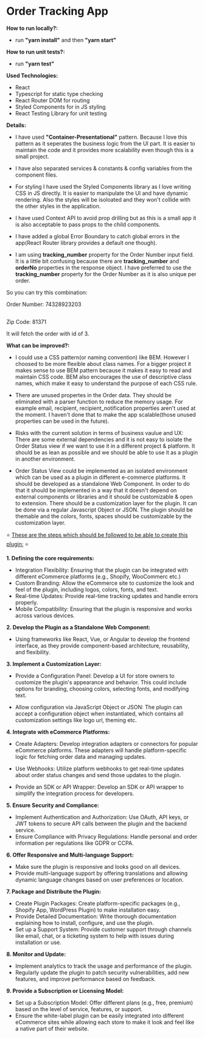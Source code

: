 # Order Tracking App

**How to run locally?:**

- run **"yarn install"** and then **"yarn start"**

**How to run unit tests?:**

- run **"yarn test"**

**Used Technologies:**

- React
- Typescript for static type checking
- React Router DOM for routing
- Styled Components for in JS styling
- React Testing Library for unit testing

**Details:**

- I have used **"Container-Presentational"** pattern. Because I love this pattern as it seperates the business logic from the UI part. It is easier to maintain the code and it provides more scalability even though this is a small project.

- I have also separated services & constants & config variables from the component files.

- For styling I have used the Styled Components library as I love writing CSS in JS directly. It is easier to manipulate the UI and have dynamic rendering. Also the styles will be isoloated and they won't collide with the other styles in the application.

- I have used Context API to avoid prop drilling but as this is a small app it is also acceptable to pass props to the child components.

- I have added a global Error Boundary to catch global errors in the app(React Router library provides a default one though).

- I am using **tracking_number** property for the Order Number input field. It is a little bit confusing because there are **tracking_number** and **orderNo** properties in the response object. I have preferred to use the **tracking_number** property for the Order Number as it is also unique per order.

So you can try this combination:

Order Number: 74328923203

##

Zip Code: 81371

It will fetch the order with id of 3.

**What can be improved?:**

- I could use a CSS pattern(or naming convention) like BEM. However I choosed to be more flexible about class names. For a bigger project it makes sense to use BEM pattern because it makes it easy to read and maintain CSS code. BEM also encourages the use of descriptive class names, which make it easy to understand the purpose of each CSS rule.

- There are unused propertes in the Order data. They should be eliminated with a parser function to reduce the memory usage. For example email, recipient, recipient_notification properties aren't used at the moment. I haven't done that to make the app scalable(those unused properties can be used in the future).

- Risks with the current solution in terms of business vaulue and UX: There are some external dependencies and it is not easy to isolate the Order Status view if we want to use it in a different project & platform. It should be as lean as possible and we should be able to use it as a plugin in another environment.

- Order Status View could be implemented as an isolated environment which can be used as a plugin in different e-commerce platforms. It should be developed as a standalone Web Component. In order to do that it should be implemented in a way that it doesn't depend on external components or libraries and it should be customizable & open to extension. There should be a customization layer for the plugin. It can be done via a regular Javascript Object or JSON. The plugin should be themable and the colors, fonts, spaces should be customizable by the customization layer.

⭐ <ins>These are the steps which should be followed to be able to create this plugin:</ins> ⭐

**1. Defining the core requirements:**

- Integration Flexibility: Ensuring that the plugin can be integrated with different eCommerce platforms (e.g., Shopify, WooCommerc etc.)
- Custom Branding: Allow the eCommerce site to customize the look and feel of the plugin, including logos, colors, fonts, and text.
- Real-time Updates: Provide real-time tracking updates and handle errors properly.
- Mobile Compatibility: Ensuring that the plugin is responsive and works across various devices.

**2. Develop the Plugin as a Standalone Web Component:**

- Using frameworks like React, Vue, or Angular to develop the frontend interface, as they provide component-based architecture, reusability, and flexibility.

**3. Implement a Customization Layer:**

- Provide a Configuration Panel: Develop a UI for store owners to customize the plugin's appearance and behavior. This could include options for branding, choosing colors, selecting fonts, and modifying text.

- Allow configuration via JavaScript Object or JSON: The plugin can accept a configuration object when instantiated, which contains all customization settings like logo url, theming etc.

**4. Integrate with eCommerce Platforms:**

- Create Adapters: Develop integration adapters or connectors for popular eCommerce platforms. These adapters will handle platform-specific logic for fetching order data and managing updates.

- Use Webhooks: Utilize platform webhooks to get real-time updates about order status changes and send those updates to the plugin.

- Provide an SDK or API Wrapper: Develop an SDK or API wrapper to simplify the integration process for developers.

**5. Ensure Security and Compliance:**

- Implement Authentication and Authorization: Use OAuth, API keys, or JWT tokens to secure API calls between the plugin and the backend service.
- Ensure Compliance with Privacy Regulations: Handle personal and order information per regulations like GDPR or CCPA.

**6. Offer Responsive and Multi-language Support:**

- Make sure the plugin is responsive and looks good on all devices.
- Provide multi-language support by offering translations and allowing dynamic language changes based on user preferences or location.

**7. Package and Distribute the Plugin:**

- Create Plugin Packages: Create platform-specific packages (e.g., Shopify App, WordPress Plugin) to make installation easy.
- Provide Detailed Documentation: Write thorough documentation explaining how to install, configure, and use the plugin.
- Set up a Support System: Provide customer support through channels like email, chat, or a ticketing system to help with issues during installation or use.

**8. Monitor and Update:**

- Implement analytics to track the usage and performance of the plugin.
- Regularly update the plugin to patch security vulnerabilities, add new features, and improve performance based on feedback.

**9. Provide a Subscription or Licensing Model:**

- Set up a Subscription Model: Offer different plans (e.g., free, premium) based on the level of service, features, or support.
- Ensure the white-label plugin can be easily integrated into different eCommerce sites while allowing each store to make it look and feel like a native part of their website.
